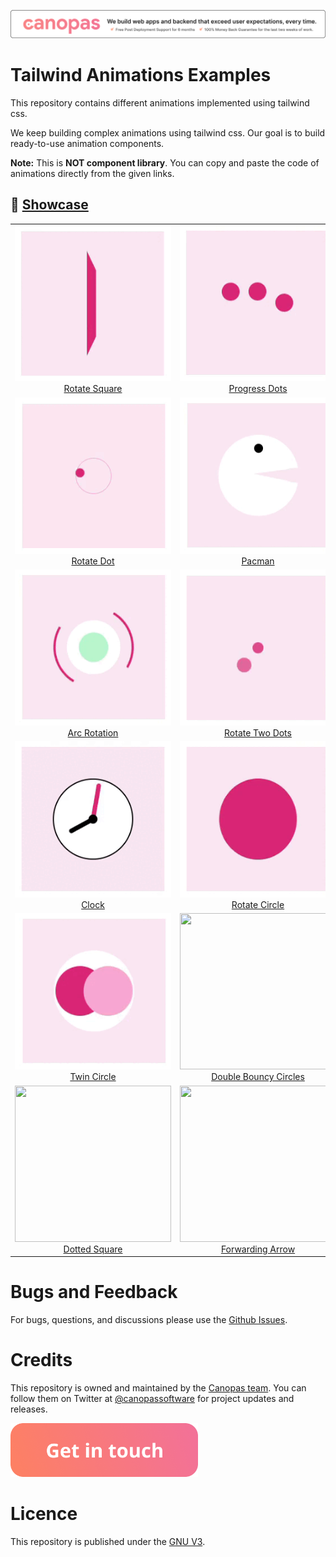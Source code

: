<p align="center"><a href="https://canopas.com/contact"><img src="./assets/banner.png"></a></p>

# Tailwind Animations Examples

This repository contains different animations implemented using tailwind css.

We keep building complex animations using tailwind css. Our goal is to build ready-to-use animation components.

**Note:** This is **NOT component library**. You can copy and paste the code of animations directly from the given links.

## 🚀 [Showcase](https://play.tailwindcss.com/6MLUVcHDy0)

<table>
  <tr>
    <td align="center">
      <img src="https://github.com/canopas/tailwind-animations/blob/main/src/assets/images/rotate-square.gif" width="250px" height="250px">
      <br />
      <a href="https://github.com/canopas/tailwind-animations-examples/blob/main/src/components/RotateSquare.vue">
      Rotate Square</a>
    </td>
    <td align="center">
      <img src="https://github.com/canopas/tailwind-animations/blob/main/src/assets/images/progress-dot.gif" width="250px" height="250px">
      <br />
      <a href="https://github.com/canopas/tailwind-animations-examples/blob/main/src/components/ProgressDots.vue">
      Progress Dots</a>
    </td>
    <td align="center">
      <img src="https://github.com/canopas/tailwind-animations/blob/main/src/assets/images/heart.gif" width="250px" height="250px">
      <br />
      <a href="https://github.com/canopas/tailwind-animations-examples/blob/main/src/components/JumpingHeart.vue">
      Jumping Heart</a>
    </td>
  </tr>
  <tr>
    <td align="center">
      <img src="https://github.com/canopas/tailwind-animations/blob/main/src/assets/images/rotate-dot.gif" width="250px" height="250px">
      <br />
      <a href="https://github.com/canopas/tailwind-animations-examples/blob/main/src/components/RotateDot.vue">
      Rotate Dot</a>
    </td>
    <td align="center">
      <img src="https://github.com/canopas/tailwind-animations/blob/main/src/assets/images/pacman.gif" width="250px" height="250px">
      <br />
      <a href="https://github.com/canopas/tailwind-animations-examples/blob/main/src/components/Pacman.vue">
      Pacman</a>
    </td>
    <td align="center">
      <img src="https://github.com/canopas/tailwind-animations/blob/main/src/assets/images/three-bounce.gif" width="250px" height="250px">
      <br />
      <a href="https://github.com/canopas/tailwind-animations-examples/blob/main/src/components/ThreeBounce.vue">
      Three Bounce</a>
    </td>
  </tr>
  <tr>
    <td align="center">
      <img src="https://github.com/canopas/tailwind-animations/blob/main/src/assets/images/arc-rotation.gif" width="250px" height="250px">
      <br />
      <a href="https://github.com/canopas/tailwind-animations-examples/blob/main/src/components/ArcRotation.vue">
      Arc Rotation</a>
    </td>
    <td align="center">
      <img src="https://github.com/canopas/tailwind-animations/blob/main/src/assets/images/rotate-two-dots.gif" width="250px" height="250px">
      <br />
      <a href="https://github.com/canopas/tailwind-animations-examples/blob/main/src/components/RotateTwoDots.vue">
      Rotate Two Dots</a>
    </td>
    <td align="center">
      <img src="https://github.com/canopas/tailwind-animations/blob/main/src/assets/images/square-fill.gif" width="250px" height="250px">
      <br />
      <a href="https://github.com/canopas/tailwind-animations-examples/blob/main/src/components/SquareFill.vue">
      Square Fill</a>
    </td>
  </tr>
  <tr>
    <td align="center">
      <img src="https://github.com/canopas/tailwind-animations/blob/main/src/assets/images/clock.gif" width="250px" height="250px">
      <br />
      <a href="https://github.com/canopas/tailwind-animations-examples/blob/main/src/components/Clock.vue">
      Clock</a>
    </td>
    <td align="center">
      <img src="https://github.com/canopas/tailwind-animations/blob/main/src/assets/images/rotate-circle.gif" width="250px" height="250px">
      <br />
      <a href="https://github.com/canopas/tailwind-animations-examples/blob/main/src/components/RotateCircle.vue">
      Rotate Circle</a>
    </td>
    <td align="center">
      <img src="https://github.com/canopas/tailwind-animations/blob/main/src/assets/images/wave.gif" width="250px" height="250px">
      <br />
      <a href="https://github.com/canopas/tailwind-animations-examples/blob/main/src/components/Wave.vue">
      Wave</a>
    </td>
  </tr>
  <tr>
    <td align="center">
      <img src="https://github.com/canopas/tailwind-animations/blob/main/src/assets/images/twin-circle.gif" width="250px" height="250px">
      <br />
      <a href="https://github.com/canopas/tailwind-animations-examples/blob/main/src/components/TwinCircle.vue">
      Twin Circle</a>
    </td>
    <td align="center">
      <img src="https://github.com/canopas/tailwind-animations/blob/main/src/assets/images/double-bouncy-circles.gif" width="250px" height="250px">
      <br />
      <a href="https://github.com/canopas/tailwind-animations-examples/blob/main/src/components/DoubleBouncyCircles.vue">
      Double Bouncy Circles</a>
    </td>
    <td align="center">
      <img src="https://github.com/canopas/tailwind-animations/blob/main/src/assets/images/bouncy-circles.gif" width="250px" height="250px">
      <br />
      <a href="https://github.com/canopas/tailwind-animations-examples/blob/main/src/components/BouncyCircles.vue">
      Bouncy Circles</a>
    </td>
  </tr>
  <tr>
    <td align="center">
      <img src="https://github.com/canopas/tailwind-animations/blob/main/src/assets/images/dotted-square.gif" width="250px" height="250px">
      <br />
      <a href="https://github.com/canopas/tailwind-animations-examples/blob/main/src/components/DottedSquare.vue">
      Dotted Square</a>
    </td>
    <td align="center">
      <img src="https://github.com/canopas/tailwind-animations/blob/main/src/assets/images/arrow-forward.gif" width="250px" height="250px">
      <br />
      <a href="https://github.com/canopas/tailwind-animations-examples/blob/main/src/components/ForwardingArrow.vue">
      Forwarding Arrow</a>
    </td>
    <td align="center">
      <img src="https://github.com/canopas/tailwind-animations/blob/main/src/assets/images/rotating-squares.gif" width="250px" height="250px">
      <br />
      <a href="https://github.com/canopas/tailwind-animations-examples/blob/main/src/components/RotatingSquares.vue">
      Rotating Two Squares</a>
    </td>
  </tr>
</table>

# Bugs and Feedback

For bugs, questions, and discussions please use the [Github Issues](https://github.com/canopas/tailwind-animations/issues).

# Credits

This repository is owned and maintained by the [Canopas team](https://canopas.com/). You can follow them on Twitter at [@canopassoftware](https://twitter.com/canopassoftware) for project updates and releases.

<a href="https://canopas.com/contact"><img src="./assets/cta.png" width=300></a>

# Licence

This repository is published under the [GNU V3](https://github.com/canopas/tailwind-animations/blob/master/LICENSE.md).
